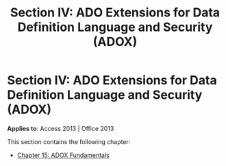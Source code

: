﻿---
title: 'Section IV: ADO Extensions for Data Definition Language and Security (ADOX)'
TOCTitle: 'Section IV: ADO Extensions for Data Definition Language and Security (ADOX)'
ms:assetid: 45099ab0-ab97-c74c-e6a7-758beba00247
ms:mtpsurl: https://msdn.microsoft.com/en-us/library/JJ249210(v=office.15)
ms:contentKeyID: 48544545
ms.date: 09/18/2015
mtps_version: v=office.15
---

# Section IV: ADO Extensions for Data Definition Language and Security (ADOX)


**Applies to**: Access 2013 | Office 2013

This section contains the following chapter:

  - [Chapter 15: ADOX Fundamentals](chapter-15-adox-fundamentals.md)


